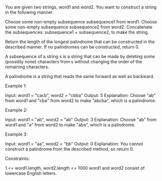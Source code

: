 You are given two strings, word1 and word2. You want to construct a string in
the following manner:


Choose some non-empty subsequence subsequence1 from word1.
Choose some non-empty subsequence subsequence2 from word2.
Concatenate the subsequences: subsequence1 + subsequence2, to make the
string.


Return the length of the longest palindrome that can be constructed in the
described manner. If no palindromes can be constructed, return 0.

A subsequence of a string s is a string that can be made by deleting some
(possibly none) characters from s without changing the order of the remaining
characters.

A palindrome is a string that reads the same forward as well as backward.


Example 1:


Input: word1 = "cacb", word2 = "cbba"
Output: 5
Explanation: Choose "ab" from word1 and "cba" from word2 to make "abcba",
which is a palindrome.

Example 2:


Input: word1 = "ab", word2 = "ab"
Output: 3
Explanation: Choose "ab" from word1 and "a" from word2 to make "aba", which
is a palindrome.

Example 3:


Input: word1 = "aa", word2 = "bb"
Output: 0
Explanation: You cannot construct a palindrome from the described method, so
return 0.


Constraints:


1 <= word1.length, word2.length <= 1000
word1 and word2 consist of lowercase English letters.




